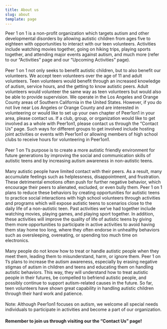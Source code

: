 ```yaml
---
title: About us
slug: about
template: page
---
```


Peer 1 on 1 is a non-profit organization which targets autism and other developmental disorders by allowing autistic children from ages five to eighteen with opportunities to interact with our teen volunteers.  Activities include watching movies together, going on hiking trips, playing sports together, and attending major events against autism, and much more (refer to our “Activities” page and our “Upcoming Activities” page).
<br/><br/>
Peer 1 on 1 not only seeks to benefit autistic children, but to also benefit our volunteers.  We accept teen volunteers over the age of 11 and adult volunteers.  Teen volunteers would benefit through an increased knowledge of autism, service hours, and the getting to know autistic peers.  Adult volunteers would volunteer the same way as teen volunteers but would also be able to provide supervision.  We operate in the Los Angeles and Orange County areas of Southern California in the United States.  However, if you do not live near Los Angeles or Orange County and are interested in volunteering or would like to set up your own chapter of Peer1on1 in your area, please contact us.  If a club, group, or organization would like to get involved as a whole with Peer1on1, please contact us through the “Contact Us” page.  Such ways for different groups to get involved include hosting joint activities or events with Peer1on1 or allowing members of high school clubs to receive hours for volunteering in Peer1on1.
<br/><br/>
Peer 1 on 1’s purpose is to create a more autistic friendly environment for future generations by improving the social and communication skills of autistic teens and by increasing autism awareness in non-autistic teens.
<br/><br/>
Many autistic people have limited contact with their peers. As a result, many accumulate feelings such as helplessness, disappointment, and frustration. These detrimental emotions often push for further negative behavior, which encourage their peers to alienated, excluded, or even bully them. Peer 1 on 1 plans to reduce these behaviors by creating opportunities for autistic teens to practice social interactions with high school volunteers through activities and programs which will expose autistic teens to scenarios close to the daily life of a non-autistic teen. Past activities we’ve had together include watching movies, playing games, and playing sport together. In addition, these activities will improve the quality of life of autistic teens by giving them more opportunities to participate in active activities to avoid having them stay home too long, where they often endorse in unhealthy behaviors such as oversleeping, overeating, or spending too much time on electronics.
<br/><br/>
Many people do not know how to treat or handle autistic people when they meet them, leading them to misunderstand, harm, or ignore them. Peer 1 on 1’s plans to increase the autism awareness, especially by erasing negative stigmas of autism in children and teens and educating them on handling autistic behaviors. This way, they will understand how to treat autistic people in their futures, be compelled to befriend autistic people, and possibly continue to support autism-related causes in the future. So far, teen volunteers have shown great capability in handling autistic children through their hard work and patience.
<br/><br/>
Note: Although Peer1on1 focuses on autism, we welcome all special needs individuals to participate in activities and become a part of our organization.

#### Remember to join us through visiting our the “Contact Us” page!
